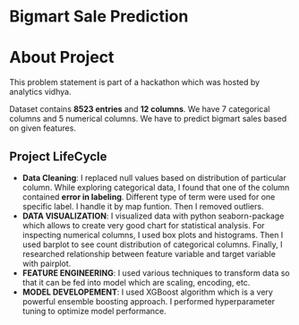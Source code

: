 # Bigmart Sale Prediction

# About Project

This problem statement is part of a hackathon which was hosted by analytics vidhya.

Dataset contains <b>8523 entries</b> and <b>12 columns</b>. We have 7 categorical columns and 5 numerical columns. We have to predict bigmart sales based on given features.

<h2>Project LifeCycle</h2>
<ul>
  <li>
    <b>Data Cleaning</b>: I replaced null values based on distribution of particular column. While exploring categorical data, I found that one of the column contained <b>error in labeling</b>. Different type of term were used for one specific label. I handle it by map funtion. Then I removed outliers. 
  </li>
<li>
  <b>DATA VISUALIZATION</b>: I visualized data with python seaborn-package which allows to create very good chart for statistical analysis. For inspecting numerical columns, I used box plots and histograms. Then I used barplot to see count distribution of categorical columns. Finally, I researched relationship between feature variable and target variable with pairplot.</li>
  <li>
    <b>FEATURE ENGINEERING</b>: I used various techniques to transform data so that it can be fed into model which are scaling, encoding, etc.
  </li>
  <li>
  <b>MODEL DEVELOPEMENT</b>:
  I used XGBoost algorithm which is a very powerful ensemble boosting approach. I performed hyperparameter tuning to optimize model performance.  </li></ul>
   
